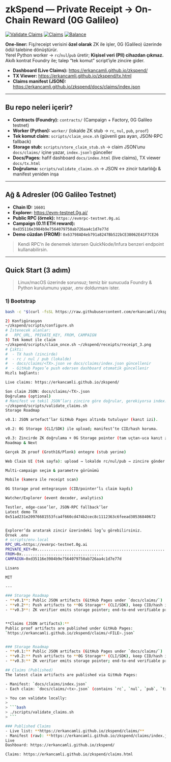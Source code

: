 # zkSpend — Private Receipt → On-Chain Reward (0G Galileo)
[![Validate Claims](https://github.com/erkancamli/zkspend/actions/workflows/validate-claims.yml/badge.svg)](../../actions/workflows/validate-claims.yml)
[![Claims](https://img.shields.io/endpoint?url=https://erkancamli.github.io/zkspend/badges/claims.json)](https://erkancamli.github.io/zkspend/#claims) [![Balance](https://img.shields.io/endpoint?url=https://erkancamli.github.io/zkspend/badges/balance.json)](https://erkancamli.github.io/zkspend/)

**One-liner:** Fiş/receipt verisini **özel olarak** ZK ile işler, 0G (Galileo) üzerinde ödül talebine dönüştürür.  
Yerel Python worker → `rc`/`nul`/`pub` üretir; **Kişisel veri (PII) cihazdan çıkmaz.**  
Akıllı kontrat Foundry ile; talep “tek komut” script’iyle zincire gider.

- **Dashboard (Live Claims):** https://erkancamli.github.io/zkspend/  
- **TX Viewer:** https://erkancamli.github.io/zkspend/tx.html  
- **Claims manifest (JSON):** https://erkancamli.github.io/zkspend/docs/claims/index.json

---

## Bu repo neleri içerir?

- **Contracts (Foundry):** `contracts/` (Campaign + Factory, 0G Galileo testnet)  
- **Worker (Python):** `worker/` (lokalde ZK stub → `rc`, `nul`, `pub`, `proof`)  
- **Tek komut claim:** `scripts/claim_once.sh` (güvenli gas ayarı, JSON-RPC fallback)  
- **Storage stub:** `scripts/store_claim_stub.sh` → claim JSON’unu `docs/claims/` içine yazar, `index.json`’ı günceller  
- **Docs/Pages:** hafif dashboard `docs/index.html` (live claims), TX viewer `docs/tx.html`  
- **Doğrulama:** `scripts/validate_claims.sh` → JSON ↔ zincir tutarlılığı & manifest yeniden inşa

---

## Ağ & Adresler (0G Galileo Testnet)

- **Chain ID:** `16601`  
- **Explorer:** https://evm-testnet.0g.ai/  
- **Public RPC (örnek):** `https://evmrpc-testnet.0g.ai`  
- **Campaign (0.11 ETH reward):** `0xd35116e3984b9e7564079750ab726aa4c1d7e77d`  
- **Demo cüzdan (FROM):** `0x63798AD4eb791a8247Bb522bCE38062E41F7CE26`

> Kendi RPC’n ile denemek istersen QuickNode/Infura benzeri endpoint kullanabilirsin.

---

## Quick Start (3 adım)

> Linux/macOS üzerinde sorunsuz; temiz bir sunucuda Foundry & Python kurulumunu yapar, .env doldurmanı ister.

### 1) Bootstrap
```bash
bash -c "$(curl -fsSL https://raw.githubusercontent.com/erkancamli/zkspend/main/scripts/bootstrap.sh)"

2) Konfigürasyon
~/zkspend/scripts/configure.sh
# İstenecek alanlar:
#   RPC_URL, PRIVATE_KEY, FROM, CAMPAIGN
3) Tek komut ile claim
~/zkspend/scripts/claim_once.sh ~/zkspend/receipts/receipt_3.png
# Çıktı:
#  - TX hash (zincirde)
#  - rc / nul / pub (lokalde)
#  - docs/claims/<TX>.json ve docs/claims/index.json güncellenir
#  - GitHub Pages’e push edersen dashboard otomatik güncellenir
Hızlı bağlantı:

Live claims: https://erkancamli.github.io/zkspend/

Son claim JSON: docs/claims/<TX>.json
Doğrulama (optional)
# Manifest ve tekil JSON’ları zincire göre doğrular, gerekiyorsa index.json’u yeniden kurar
~/zkspend/scripts/validate_claims.sh
Storage Roadmap

v0.1: JSON artefact’lar GitHub Pages altında tutuluyor (kanıt izi).

v0.2: 0G Storage (CLI/SDK) ile upload; manifest’te CID/hash koruma.

v0.3: Zincirde ZK doğrulama + 0G Storage pointer (tam uçtan-uca kanıt zinciri).
Roadmap & Next

Gerçek ZK proof (Groth16/Plonk) entegre (stub yerine)

Web Claim UI (tek sayfa): upload → lokalde rc/nul/pub → zincire gönder

Multi-campaign seçim & parametre görünümü

Mobile (kamera ile receipt scan)

0G Storage prod entegrasyon (CID/pointer’lı claim kaydı)

Watcher/Explorer (event decoder, analytics)

Testler, edge-case’ler, JSON-RPC fallback’ler
Latest demo TX
0x51ad231e20976681553fca4f660cd474b2cec8c1112363c6feead30536840672


Explorer’da aratarak zincir üzerindeki log’u görebilirsiniz.
Örnek .env
# scripts/env.local
RPC_URL=https://evmrpc-testnet.0g.ai
PRIVATE_KEY=0x........................................................
FROM=0x....................................
CAMPAIGN=0xd35116e3984b9e7564079750ab726aa4c1d7e77d

Lisans

MIT

---

### Storage Roadmap
- **v0.1**: Public JSON artifacts (GitHub Pages under `docs/claims/`)
- **v0.2**: Push artifacts to **0G Storage** (CLI/SDK), keep CID/hash in claim record
- **v0.3**: ZK verifier emits storage pointer; end-to-end verifiable proof trail


**Claims (JSON artifacts):**  
Public proof artifacts are published under GitHub Pages:  
`https://erkancamli.github.io/zkspend/claims/<FILE>.json`


### Storage Roadmap
- **v0.1:** Public JSON artifacts (GitHub Pages under `docs/claims/`)
- **v0.2:** Push artifacts to **0G Storage** (CLI/SDK), keep CID/hash in claim record *(stubbed now: see `scripts/uploader_0g_stub.sh`)*  
- **v0.3:** ZK verifier emits storage pointer; end-to-end verifiable proof trail

## Claims (Published)
The latest claim artifacts are published via GitHub Pages:

- Manifest: `docs/claims/index.json`
- Each claim: `docs/claims/<tx>.json` (contains `rc`, `nul`, `pub`, `tx`, optional storage pointer)

> You can validate locally:
>
> ```bash
> ./scripts/validate_claims.sh
> ```

### Published Claims
- Live list: **https://erkancamli.github.io/zkspend/claims/**  
- Manifest (raw): **https://erkancamli.github.io/zkspend/claims/index.json**
Live
Dashboard: https://erkancamli.github.io/zkspend/

Claims: https://erkancamli.github.io/zkspend/claims.html
